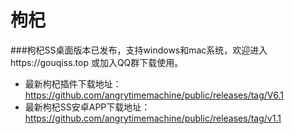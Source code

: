 # 枸杞

###枸杞SS桌面版本已发布，支持windows和mac系统，欢迎进入https://gouqiss.top 或加入QQ群下载使用。

- 最新枸杞插件下载地址：https://github.com/angrytimemachine/public/releases/tag/V6.1
- 最新枸杞SS安卓APP下载地址：https://github.com/angrytimemachine/public/releases/tag/v1.1
